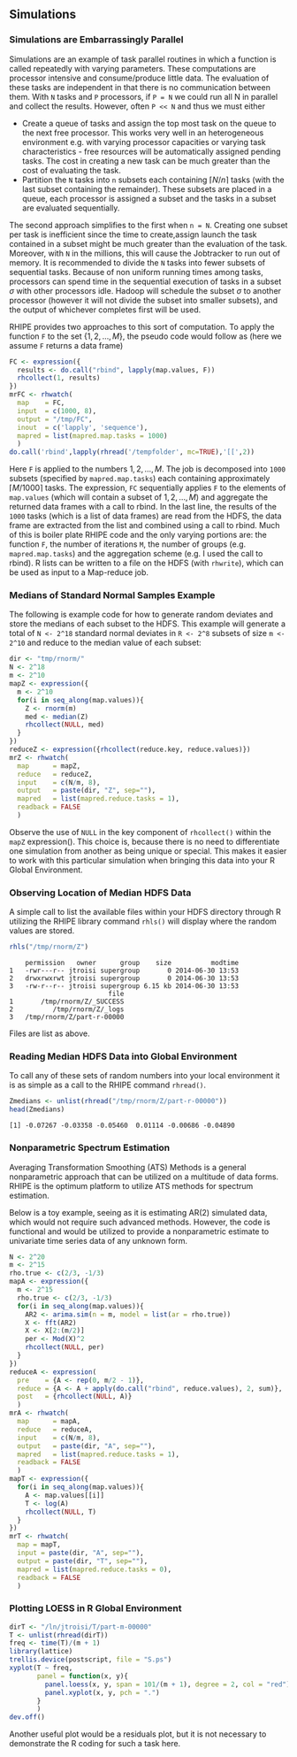 ## Simulations ##

### Simulations are Embarrassingly Parallel ###

Simulations are an example of task parallel routines in which a function is called repeatedly with 
varying parameters. These computations are processor intensive and consume/produce little data. 
The evaluation of these tasks are independent in that there is no communication between them. With 
`N` tasks and `P` processors, if `P = N` we could run all N in parallel and collect the results. 
However, often `P << N` and thus we must either

* Create a queue of tasks and assign the top most task on the queue to the next free processor. 
This works very well in an heterogeneous environment e.g. with varying processor capacities or 
varying task characteristics - free resources will be automatically assigned pending tasks. The 
cost in creating a new task can be much greater than the cost of evaluating the task.
* Partition the `N` tasks into `n` subsets each containing $\lceil N/n \rceil$ tasks (with the last 
subset containing the remainder). These subsets are placed in a queue, each processor is assigned a 
subset and the tasks in a subset are evaluated sequentially.

The second approach simplifies to the first when `n = N`. Creating one subset per task is 
inefficient since the time to create,assign launch the task contained in a subset might be much 
greater than the evaluation of the task. Moreover, with `N` in the millions, this will cause the 
Jobtracker to run out of memory. It is recommended to divide the `N` tasks into fewer subsets of 
sequential tasks. Because of non uniform running times among tasks, processors can spend time in 
the sequential execution of tasks in a subset $\sigma$ with other processors idle. Hadoop will 
schedule the subset $\sigma$ to another processor (however it will not divide the subset into smaller 
subsets), and the output of whichever completes first will be used.

RHIPE provides two approaches to this sort of computation. To apply the function `F` to the set $\lbrace 1, 2,\ldots, M \rbrace$, the pseudo code would follow as (here we assume `F` returns a data frame)

```r
FC <- expression({
  results <- do.call("rbind", lapply(map.values, F))
  rhcollect(1, results)
})
mrFC <- rhwatch(
  map    = FC,
  input  = c(1000, 8),
  output = "/tmp/FC",
  inout  = c('lapply', 'sequence'),
  mapred = list(mapred.map.tasks = 1000)
  )
do.call('rbind',lapply(rhread('/tempfolder', mc=TRUE),'[[',2))
```

Here `F` is applied to the numbers $1, 2,\ldots, M$. The job is decomposed into `1000` subsets 
(specified by `mapred.map.tasks`) each containing approximately $\lceil M/1000 \rceil$ tasks. 
The expression, `FC` sequentially applies `F` to the elements of `map.values` (which will 
contain a subset of $1, 2,\ldots ,M$) and aggregate the returned data frames with a call to rbind. 
In the last line, the results of the `1000` tasks (which is a list of data frames) are read from 
the HDFS, the data frame are extracted from the list and combined using a call to rbind. Much of 
this is boiler plate RHIPE code and the only varying portions are: the function `F`, the number of 
iterations `M`, the number of groups (e.g. `mapred.map.tasks`) and the aggregation scheme (e.g. I 
used the call to rbind). R lists can be written to a file on the HDFS (with `rhwrite`), which can 
be used as input to a Map-reduce job.

### Medians of Standard Normal Samples Example ###

The following is example code for how to generate random deviates and store the medians of each 
subset to the HDFS. This example will generate a total of `N <- 2^18` standard normal deviates in 
`R <- 2^8` subsets of size `m <- 2^10` and reduce to the median value of each subset:

```r
dir <- "tmp/rnorm/"
N <- 2^18
m <- 2^10
mapZ <- expression({
  m <- 2^10
  for(i in seq_along(map.values)){
    Z <- rnorm(m)
    med <- median(Z)
    rhcollect(NULL, med)
  }
})
reduceZ <- expression({rhcollect(reduce.key, reduce.values)})
mrZ <- rhwatch(
  map      = mapZ,
  reduce   = reduceZ,
  input    = c(N/m, 8), 
  output   = paste(dir, "Z", sep=""),
  mapred   = list(mapred.reduce.tasks = 1),
  readback = FALSE
  )
```

Observe the use of `NULL` in the key component of `rhcollect()` within the `mapZ` expression(). 
This choice is, because there is no need to differentiate one simulation from another as being 
unique or special. This makes it easier to work with this particular simulation when bringing this 
data into your R Global Environment.

### Observing Location of Median HDFS Data ###

A simple call to list the available files within your HDFS directory through R utilizing the RHIPE 
library command `rhls()` will display where the random values are stored.

```r
rhls("/tmp/rnorm/Z")
```

```
    permission   owner      group    size          modtime
1   -rwr---r-- jtroisi supergroup       0 2014-06-30 13:53
2   drwxrwxrwt jtroisi supergroup       0 2014-06-30 13:53
3   -rw-r--r-- jtroisi supergroup 6.15 kb 2014-06-30 13:53
                         file
1       /tmp/rnorm/Z/_SUCCESS
2          /tmp/rnorm/Z/_logs
3   /tmp/rnorm/Z/part-r-00000
```
Files are list as above.

### Reading Median HDFS Data into Global Environment ###

To call any of these sets of random numbers into your local environment it is as simple as a call 
to the RHIPE command `rhread()`.

```r
Zmedians <- unlist(rhread("/tmp/rnorm/Z/part-r-00000"))
head(Zmedians)
```


```
[1] -0.07267 -0.03358 -0.05460  0.01114 -0.00686 -0.04890
```

### Nonparametric Spectrum Estimation ###

Averaging Transformation Smoothing (ATS) Methods is a general nonparametric approach that can be utilized on a multitude of data forms. RHIPE is the optimum platform to utilize ATS methods for spectrum estimation.

Below is a toy example, seeing as it is estimating AR(2) simulated data, which would not require such advanced methods. However, the code is functional and would be utilized to provide a nonparametric estimate to univariate time series data of any unknown form.

```r
N <- 2^20
m <- 2^15
rho.true <- c(2/3, -1/3)
mapA <- expression({
  m <- 2^15
  rho.true <- c(2/3, -1/3)
  for(i in seq_along(map.values)){
    AR2 <- arima.sim(n = m, model = list(ar = rho.true))
    X <- fft(AR2)
    X <- X[2:(m/2)]
    per <- Mod(X)^2
    rhcollect(NULL, per)
  }
})
reduceA <- expression(
  pre    = {A <- rep(0, m/2 - 1)},
  reduce = {A <- A + apply(do.call("rbind", reduce.values), 2, sum)},
  post   = {rhcollect(NULL, A)}
  )
mrA <- rhwatch(
  map      = mapA,
  reduce   = reduceA,
  input    = c(N/m, 8),
  output   = paste(dir, "A", sep=""),
  mapred   = list(mapred.reduce.tasks = 1),
  readback = FALSE
  )
mapT <- expression({
  for(i in seq_along(map.values)){
    A <- map.values[[i]]
    T <- log(A)
    rhcollect(NULL, T)
  }
})
mrT <- rhwatch(
  map = mapT,
  input = paste(dir, "A", sep=""),
  output = paste(dir, "T", sep=""),
  mapred = list(mapred.reduce.tasks = 0),
  readback = FALSE
  )
```


### Plotting LOESS in R Global Environment ###


```r
dirT <- "/ln/jtroisi/T/part-m-00000"
T <- unlist(rhread(dirT))
freq <- time(T)/(m + 1)
library(lattice)
trellis.device(postscript, file = "S.ps")
xyplot(T ~ freq,
       panel = function(x, y){
         panel.loess(x, y, span = 101/(m + 1), degree = 2, col = "red")
         panel.xyplot(x, y, pch = ".")
       }
       )
dev.off()
```

Another useful plot would be a residuals plot, but it is not necessary to demonstrate the R coding for such a task here.
